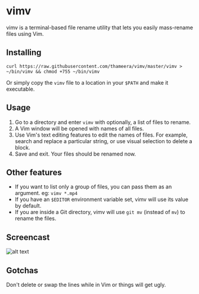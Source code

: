 # vimv

vimv is a terminal-based file rename utility that lets you easily mass-rename files using Vim.

## Installing

```
curl https://raw.githubusercontent.com/thameera/vimv/master/vimv > ~/bin/vimv && chmod +755 ~/bin/vimv
```

Or simply copy the `vimv` file to a location in your `$PATH` and make it executable.

## Usage

1. Go to a directory and enter `vimv` with optionally, a list of files to rename.
2. A Vim window will be opened with names of all files.
3. Use Vim's text editing features to edit the names of files. For example, search and replace a particular string, or use visual selection to delete a block.
4. Save and exit. Your files should be renamed now.

## Other features

* If you want to list only a group of files, you can pass them as an argument. eg: `vimv *.mp4`
* If you have an `$EDITOR` environment variable set, vimv will use its value by default.
* If you are inside a Git directory, vimv will use `git mv` (instead of `mv`) to rename the files.

## Screencast

![alt text](screencast.gif "vimv in action")

## Gotchas

Don't delete or swap the lines while in Vim or things will get ugly.
